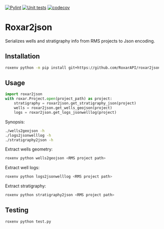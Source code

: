 [![Pylint](https://github.com/RoxarAPI/roxar2json/workflows/Pylint/badge.svg)](https://github.com/RoxarAPI/roxar2json/actions/workflows/pylint.yml)
[![Unit tests](https://github.com/RoxarAPI/roxar2json/workflows/Python%20unit%20tests/badge.svg)](https://github.com/RoxarAPI/roxar2json/actions/workflows/python-app.yml)
[![codecov](https://codecov.io/gh/RoxarAPI/roxar2json/branch/master/graph/badge.svg)](https://codecov.io/gh/RoxarAPI/roxar2json)

# Roxar2json
Serializes wells and stratigraphy info from RMS projects to Json encoding.

## Installation
```sh
roxenv python -m pip install git+https://github.com/RoxarAPI/roxar2json#egg=roxar2json
```

## Usage

```python
import roxar2json
with roxar.Project.open(project_path) as project:
    stratigraphy = roxar2json.get_stratigraphy_json(project)
    wells = roxar2json.get_wells_geojson(project)
    logs = roxar2json.get_logs_jsonwelllog(project)
```

Synopsis:
```sh
./wells2geojson -h
./logs2jsonwelllog -h
./stratigraphy2json -h
```

Extract wells geometry:
```sh
roxenv python wells2geojson <RMS project path>
```

Extract well logs:
```sh
roxenv python logs2jsonwelllog <RMS project path>
```

Extract stratigraphy:
```sh
roxenv python stratigraphy2json <RMS project path>
```

## Testing
```python
roxenv python test.py
```
